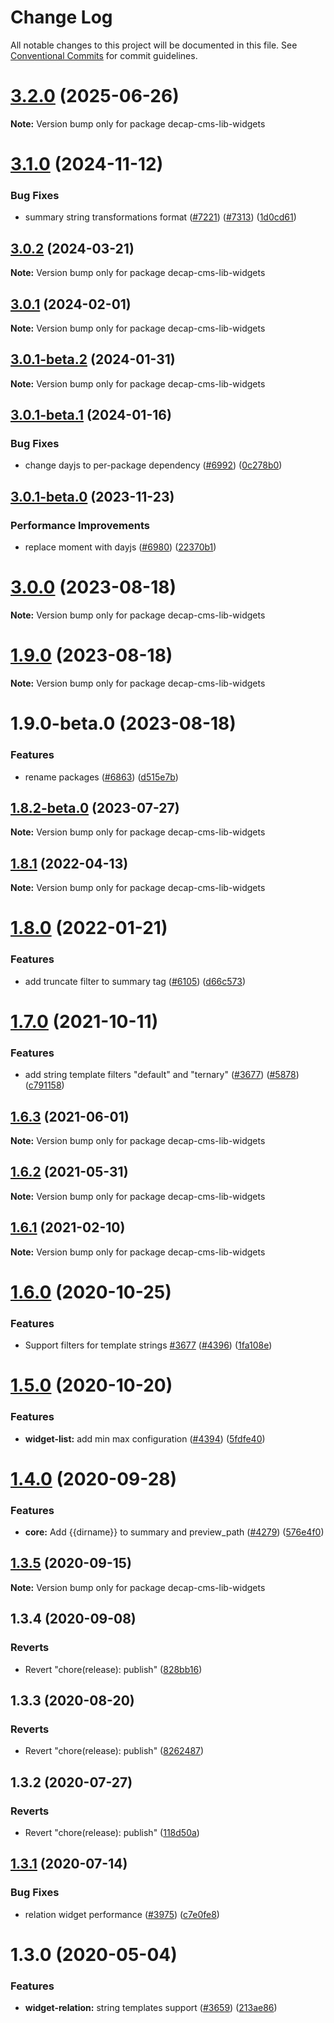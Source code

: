 # Change Log

All notable changes to this project will be documented in this file.
See [Conventional Commits](https://conventionalcommits.org) for commit guidelines.

# [3.2.0](https://github.com/decaporg/decap-cms/compare/decap-cms-lib-widgets@3.1.0...decap-cms-lib-widgets@3.2.0) (2025-06-26)

**Note:** Version bump only for package decap-cms-lib-widgets

# [3.1.0](https://github.com/decaporg/decap-cms/compare/decap-cms-lib-widgets@3.0.2...decap-cms-lib-widgets@3.1.0) (2024-11-12)

### Bug Fixes

- summary string transformations format ([#7221](https://github.com/decaporg/decap-cms/issues/7221)) ([#7313](https://github.com/decaporg/decap-cms/issues/7313)) ([1d0cd61](https://github.com/decaporg/decap-cms/commit/1d0cd611812860450ff15b31eee7f764d6026306))

## [3.0.2](https://github.com/decaporg/decap-cms/compare/decap-cms-lib-widgets@3.0.1...decap-cms-lib-widgets@3.0.2) (2024-03-21)

**Note:** Version bump only for package decap-cms-lib-widgets

## [3.0.1](https://github.com/decaporg/decap-cms/compare/decap-cms-lib-widgets@3.0.1-beta.2...decap-cms-lib-widgets@3.0.1) (2024-02-01)

**Note:** Version bump only for package decap-cms-lib-widgets

## [3.0.1-beta.2](https://github.com/decaporg/decap-cms/compare/decap-cms-lib-widgets@3.0.1-beta.1...decap-cms-lib-widgets@3.0.1-beta.2) (2024-01-31)

**Note:** Version bump only for package decap-cms-lib-widgets

## [3.0.1-beta.1](https://github.com/decaporg/decap-cms/compare/decap-cms-lib-widgets@3.0.1-beta.0...decap-cms-lib-widgets@3.0.1-beta.1) (2024-01-16)

### Bug Fixes

- change dayjs to per-package dependency ([#6992](https://github.com/decaporg/decap-cms/issues/6992)) ([0c278b0](https://github.com/decaporg/decap-cms/commit/0c278b0a83d93233d3b3e860d3029df20fe1c501))

## [3.0.1-beta.0](https://github.com/decaporg/decap-cms/compare/decap-cms-lib-widgets@3.0.0...decap-cms-lib-widgets@3.0.1-beta.0) (2023-11-23)

### Performance Improvements

- replace moment with dayjs ([#6980](https://github.com/decaporg/decap-cms/issues/6980)) ([22370b1](https://github.com/decaporg/decap-cms/commit/22370b13e49a4a5f58a60ebd4bc40ce4b141eb11))

# [3.0.0](https://github.com/decaporg/decap-cms/compare/decap-cms-lib-widgets@1.9.0...decap-cms-lib-widgets@3.0.0) (2023-08-18)

**Note:** Version bump only for package decap-cms-lib-widgets

# [1.9.0](https://github.com/decaporg/decap-cms/compare/decap-cms-lib-widgets@1.9.0-beta.0...decap-cms-lib-widgets@1.9.0) (2023-08-18)

**Note:** Version bump only for package decap-cms-lib-widgets

# 1.9.0-beta.0 (2023-08-18)

### Features

- rename packages ([#6863](https://github.com/decaporg/decap-cms/issues/6863)) ([d515e7b](https://github.com/decaporg/decap-cms/commit/d515e7bd33216a775d96887b08c4f7b1962941bb))

## [1.8.2-beta.0](https://github.com/decaporg/decap-cms/compare/decap-cms-lib-widgets@1.8.1...decap-cms-lib-widgets@1.8.2-beta.0) (2023-07-27)

**Note:** Version bump only for package decap-cms-lib-widgets

## [1.8.1](https://github.com/decaporg/decap-cms/compare/decap-cms-lib-widgets@1.8.0...decap-cms-lib-widgets@1.8.1) (2022-04-13)

**Note:** Version bump only for package decap-cms-lib-widgets

# [1.8.0](https://github.com/decaporg/decap-cms/compare/decap-cms-lib-widgets@1.7.0...decap-cms-lib-widgets@1.8.0) (2022-01-21)

### Features

- add truncate filter to summary tag ([#6105](https://github.com/decaporg/decap-cms/issues/6105)) ([d66c573](https://github.com/decaporg/decap-cms/commit/d66c573697c6a66919e048f0fde9cf2f8ea6acac))

# [1.7.0](https://github.com/decaporg/decap-cms/compare/decap-cms-lib-widgets@1.6.3...decap-cms-lib-widgets@1.7.0) (2021-10-11)

### Features

- add string template filters "default" and "ternary" ([#3677](https://github.com/decaporg/decap-cms/issues/3677)) ([#5878](https://github.com/decaporg/decap-cms/issues/5878)) ([c791158](https://github.com/decaporg/decap-cms/commit/c791158dd5ea8ea03930f9881a86c71cb1770836))

## [1.6.3](https://github.com/decaporg/decap-cms/tree/main/packages/decap-cms-lib-widgets/compare/decap-cms-lib-widgets@1.6.2...decap-cms-lib-widgets@1.6.3) (2021-06-01)

**Note:** Version bump only for package decap-cms-lib-widgets

## [1.6.2](https://github.com/decaporg/decap-cms/tree/main/packages/decap-cms-lib-widgets/compare/decap-cms-lib-widgets@1.6.1...decap-cms-lib-widgets@1.6.2) (2021-05-31)

**Note:** Version bump only for package decap-cms-lib-widgets

## [1.6.1](https://github.com/decaporg/decap-cms/tree/main/packages/decap-cms-lib-widgets/compare/decap-cms-lib-widgets@1.6.0...decap-cms-lib-widgets@1.6.1) (2021-02-10)

**Note:** Version bump only for package decap-cms-lib-widgets

# [1.6.0](https://github.com/decaporg/decap-cms/tree/main/packages/decap-cms-lib-widgets/compare/decap-cms-lib-widgets@1.5.0...decap-cms-lib-widgets@1.6.0) (2020-10-25)

### Features

- Support filters for template strings [#3677](https://github.com/decaporg/decap-cms/tree/main/packages/decap-cms-lib-widgets/issues/3677) ([#4396](https://github.com/decaporg/decap-cms/tree/main/packages/decap-cms-lib-widgets/issues/4396)) ([1fa108e](https://github.com/decaporg/decap-cms/tree/main/packages/decap-cms-lib-widgets/commit/1fa108ee67b7e992a4d2a61cde13df7917e103be))

# [1.5.0](https://github.com/decaporg/decap-cms/tree/main/packages/decap-cms-lib-widgets/compare/decap-cms-lib-widgets@1.4.0...decap-cms-lib-widgets@1.5.0) (2020-10-20)

### Features

- **widget-list:** add min max configuration ([#4394](https://github.com/decaporg/decap-cms/tree/main/packages/decap-cms-lib-widgets/issues/4394)) ([5fdfe40](https://github.com/decaporg/decap-cms/tree/main/packages/decap-cms-lib-widgets/commit/5fdfe40dd29e9e22c9ae7d6219bc057f7ea7280b))

# [1.4.0](https://github.com/decaporg/decap-cms/tree/main/packages/decap-cms-lib-widgets/compare/decap-cms-lib-widgets@1.3.5...decap-cms-lib-widgets@1.4.0) (2020-09-28)

### Features

- **core:** Add {{dirname}} to summary and preview_path ([#4279](https://github.com/decaporg/decap-cms/tree/main/packages/decap-cms-lib-widgets/issues/4279)) ([576e4f0](https://github.com/decaporg/decap-cms/tree/main/packages/decap-cms-lib-widgets/commit/576e4f0f1a158d6b587587c52fb288d8f6eea89f))

## [1.3.5](https://github.com/decaporg/decap-cms/tree/main/packages/decap-cms-lib-widgets/compare/decap-cms-lib-widgets@1.3.4...decap-cms-lib-widgets@1.3.5) (2020-09-15)

**Note:** Version bump only for package decap-cms-lib-widgets

## 1.3.4 (2020-09-08)

### Reverts

- Revert "chore(release): publish" ([828bb16](https://github.com/decaporg/decap-cms/tree/main/packages/decap-cms-lib-widgets/commit/828bb16415b8c22a34caa19c50c38b24ffe9ceae))

## 1.3.3 (2020-08-20)

### Reverts

- Revert "chore(release): publish" ([8262487](https://github.com/decaporg/decap-cms/tree/main/packages/decap-cms-lib-widgets/commit/82624879ccbcb16610090041db28f00714d924c8))

## 1.3.2 (2020-07-27)

### Reverts

- Revert "chore(release): publish" ([118d50a](https://github.com/decaporg/decap-cms/tree/main/packages/decap-cms-lib-widgets/commit/118d50a7a70295f25073e564b5161aa2b9883056))

## [1.3.1](https://github.com/decaporg/decap-cms/tree/main/packages/decap-cms-lib-widgets/compare/decap-cms-lib-widgets@1.3.0...decap-cms-lib-widgets@1.3.1) (2020-07-14)

### Bug Fixes

- relation widget performance ([#3975](https://github.com/decaporg/decap-cms/tree/main/packages/decap-cms-lib-widgets/issues/3975)) ([c7e0fe8](https://github.com/decaporg/decap-cms/tree/main/packages/decap-cms-lib-widgets/commit/c7e0fe8492d09a3d151c608f50da844f421362ed))

# 1.3.0 (2020-05-04)

### Features

- **widget-relation:** string templates support ([#3659](https://github.com/decaporg/decap-cms/tree/main/packages/decap-cms-lib-widgets/issues/3659)) ([213ae86](https://github.com/decaporg/decap-cms/tree/main/packages/decap-cms-lib-widgets/commit/213ae86b54d02f5fc79fe11113507587ed062ff2))
